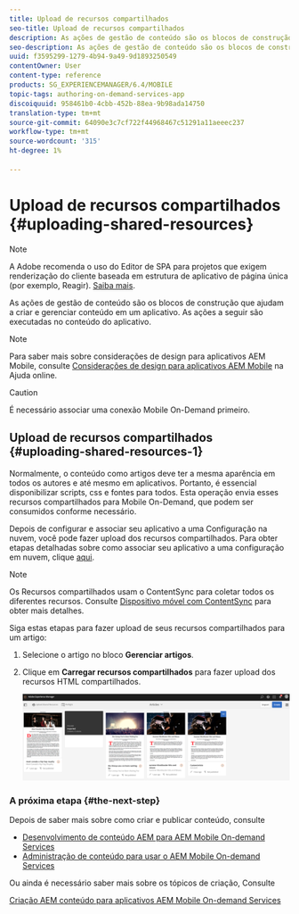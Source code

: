 ```yaml
---
title: Upload de recursos compartilhados
seo-title: Upload de recursos compartilhados
description: As ações de gestão de conteúdo são os blocos de construção que ajudam a criar e gerenciar conteúdo em um aplicativo. Siga esta página para saber mais sobre como fazer upload de recursos compartilhados.
seo-description: As ações de gestão de conteúdo são os blocos de construção que ajudam a criar e gerenciar conteúdo em um aplicativo. Siga esta página para saber mais sobre como fazer upload de recursos compartilhados.
uuid: f3595299-1279-4b94-9a49-9d1893250549
contentOwner: User
content-type: reference
products: SG_EXPERIENCEMANAGER/6.4/MOBILE
topic-tags: authoring-on-demand-services-app
discoiquuid: 958461b0-4cbb-452b-88ea-9b98ada14750
translation-type: tm+mt
source-git-commit: 64090e3c7cf722f44968467c51291a11aeeec237
workflow-type: tm+mt
source-wordcount: '315'
ht-degree: 1%

---
```



# Upload de recursos compartilhados {#uploading-shared-resources}

>[!NOTE]
>
>A Adobe recomenda o uso do Editor de SPA para projetos que exigem renderização do cliente baseada em estrutura de aplicativo de página única (por exemplo, Reagir). [Saiba mais](/help/sites-developing/spa-overview.md).

As ações de gestão de conteúdo são os blocos de construção que ajudam a criar e gerenciar conteúdo em um aplicativo. As ações a seguir são executadas no conteúdo do aplicativo.

>[!NOTE]
>
>Para saber mais sobre considerações de design para aplicativos AEM Mobile, consulte [Considerações de design para aplicativos AEM Mobile](https://helpx.adobe.com/digital-publishing-solution/help/design-app.html) na Ajuda online.

>[!CAUTION]
>
>É necessário associar uma conexão Mobile On-Demand primeiro.

## Upload de recursos compartilhados {#uploading-shared-resources-1}

Normalmente, o conteúdo como artigos deve ter a mesma aparência em todos os autores e até mesmo em aplicativos. Portanto, é essencial disponibilizar scripts, css e fontes para todos. Esta operação envia esses recursos compartilhados para Mobile On-Demand, que podem ser consumidos conforme necessário.

Depois de configurar e associar seu aplicativo a uma Configuração na nuvem, você pode fazer upload dos recursos compartilhados. Para obter etapas detalhadas sobre como associar seu aplicativo a uma configuração em nuvem, clique [aqui](/help/mobile/mobile-apps-ondemand-application-create-configure-action.md).

>[!NOTE]
>
>Os Recursos compartilhados usam o ContentSync para coletar todos os diferentes recursos. Consulte [Dispositivo móvel com ContentSync](/help/mobile/mobile-ondemand-contentsync.md) para obter mais detalhes.

Siga estas etapas para fazer upload de seus recursos compartilhados para um artigo:

1. Selecione o artigo no bloco **Gerenciar artigos**.
1. Clique em **Carregar recursos compartilhados** para fazer upload dos recursos HTML compartilhados.

   ![chlimage_1-135](assets/chlimage_1-133.png)

### A próxima etapa {#the-next-step}

Depois de saber mais sobre como criar e publicar conteúdo, consulte

* [Desenvolvimento de conteúdo AEM para AEM Mobile On-demand Services](/help/mobile/aem-mobile-on-demand.md)
* [Administração de conteúdo para usar o AEM Mobile On-demand Services](/help/mobile/aem-mobile.md)

Ou ainda é necessário saber mais sobre os tópicos de criação, Consulte

[Criação AEM conteúdo para aplicativos AEM Mobile On-demand Services](/help/mobile/mobile-apps-ondemand.md)
